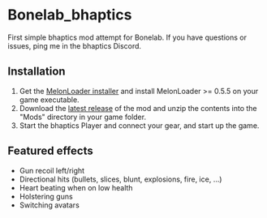 # Bonelab_bhaptics
First simple bhaptics mod attempt for Bonelab. If you have questions or issues, ping me in the bhaptics Discord.

## Installation
1. Get the [MelonLoader installer](https://melonwiki.xyz/#/?id=automated-installation) and install MelonLoader >= 0.5.5 on your game executable.
2. Download the [latest release](https://github.com/floh-bhaptics/Bonelab_bhaptics/releases/latest/) of the mod and unzip the contents into the "Mods" directory in your game folder.
3. Start the bhaptics Player and connect your gear, and start up the game.

## Featured effects
- Gun recoil left/right
- Directional hits (bullets, slices, blunt, explosions, fire, ice, ...)
- Heart beating when on low health
- Holstering guns
- Switching avatars
